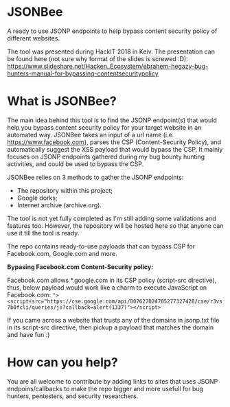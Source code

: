 # JSONBee
A ready to use JSONP endpoints to help bypass content security policy of different websites.

The tool was presented during HackIT 2018 in Keiv. The presentation can be found here (not sure why format of the slides is screwed :D): https://www.slideshare.net/Hacken_Ecosystem/ebrahem-hegazy-bug-hunters-manual-for-bypassing-contentsecuritypolicy

# What is JSONBee?

The main idea behind this tool is to find the JSONP endpoint(s) that would help you bypass content security policy for your target website in an automated way. JSONBee takes an input of a url name (i.e. https://www.facebook.com), parses the CSP (Content-Security Policy), and automatically suggest the XSS payload that would bypass the CSP. It mainly focuses on JSONP endpoints gathered during my bug bounty hunting activities, and could be used to bypass the CSP.

JSONBee relies on 3 methods to gather the JSONP endpoints:
* The repository within this project;
* Google dorks;
* Internet archive (archive.org).

The tool is not yet fully completed as I'm still adding some validations and features too. However, the repository will be hosted here so that anyone can use it till the tool is ready.

The repo contains ready-to-use payloads that can bypass CSP for Facebook.com, Google.com and more.

**Bypasing Facebook.com Content-Security policy:**

Facebook.com allows *.google.com in its CSP policy (script-src directive), thus, below payload would work like a charm to execute JavaScript on Facebook.com:
`"><script+src="https://cse.google.com/api/007627024705277327428/cse/r3vs7b0fcli/queries/js?callback=alert(1337)"></script>`

If you came across a website that trusts any of the domains in jsonp.txt file in its script-src directive, then pickup a payload  that matches the domain and have fun :)

# How can you help?
You are all welcome to contribute by adding links to sites that uses JSONP endpoins/callbacks to make the repo bigger and more usefull for bug hunters, pentesters, and security researchers.
